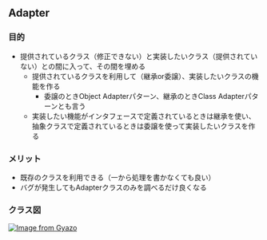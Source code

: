 ## Adapter
### 目的
- 提供されているクラス（修正できない）と実装したいクラス（提供されていない）との間に入って、その間を埋める
    - 提供されているクラスを利用して（継承or委譲）、実装したいクラスの機能を作る
        - 委譲のときObject Adapterパターン、継承のときClass Adapterパターンとも言う
    - 実装したい機能がインタフェースで定義されているときは継承を使い、抽象クラスで定義されているときは委譲を使って実装したいクラスを作る 
    
### メリット
- 既存のクラスを利用できる（一から処理を書かなくても良い）
- バグが発生してもAdapterクラスのみを調べるだけ良くなる

### クラス図
[![Image from Gyazo](https://i.gyazo.com/7a824102239858c90d98e06c5113b2c5.png)](https://gyazo.com/7a824102239858c90d98e06c5113b2c5)

